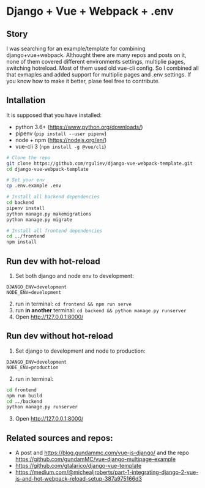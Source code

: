 # Django + Vue + Webpack + .env

## Story
I was searching for an example/template for combining django+vue+webpack. Althought there are many repos and posts on it, none of them covered different environments settings, multiplie pages, switching hotreload. Most of them used old vue-cli config. So I combined all that exmaples and added support for multiplie pages and .env settings.
If you know how to make it better, plase feel free to contribute.

## Intallation

It is supposed that you have installed:
- python 3.6+ (https://www.python.org/downloads/) 
- pipenv (`pip install --user pipenv`)
- node + npm (https://nodejs.org/en/)
- vue-cli 3 (`npm install -g @vue/cli`)

```bash
# Clone the repo
git clone https://github.com/rguliev/django-vue-webpack-template.git
cd django-vue-webpack-template

# Set your env
cp .env.example .env 

# Install all backend dependencies
cd backend
pipenv install
python manage.py makemigrations
python manage.py migrate

# Install all frontend dependencies
cd ../frontend
npm install
```

## Run dev with hot-reload
1. Set both django and node env to development:
```
DJANGO_ENV=development
NODE_ENV=development
```
2. run in terminal: `cd frontend && npm run serve`
3. run **in another** terminal: `cd backend && python manage.py runserver`
4. Open http://127.0.0.1:8000/

## Run dev without hot-reload
1. Set django to development and node to production:
```
DJANGO_ENV=development
NODE_ENV=production
```
2. run in terminal: 
```bash
cd frontend
npm run build
cd ../backend
python manage.py runserver
```
3. Open http://127.0.0.1:8000/

## Related sources and repos:
- A post and https://blog.gundammc.com/vue-js-django/ and the repo https://github.com/gundamMC/vue-django-multipage-example
- https://github.com/gtalarico/django-vue-template
- https://medium.com/@michealjroberts/part-1-integrating-django-2-vue-js-and-hot-webpack-reload-setup-387a975166d3
